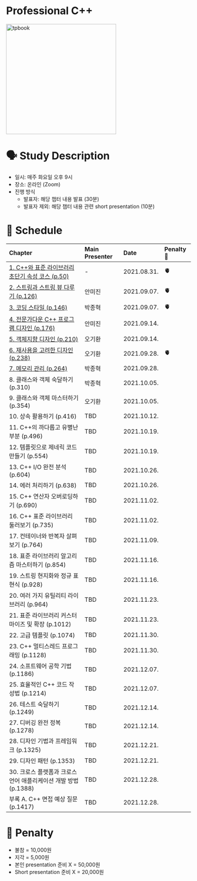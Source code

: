 # Professional C++

<img src="https://media.wiley.com/product_data/coverImage300/06/11196954/1119695406.jpg" alt="tpbook" width="300"/>

# 🗣️ Study Description

- 일시: 매주 화요일 오후 9시
- 장소: 온라인 (Zoom)
- 진행 방식
    - 발표자: 해당 챕터 내용 발표 (30분)
    - 발표자 제외: 해당 챕터 내용 관련 short presentation (10분)

# 📜 Schedule

| Chapter | Main Presenter | Date | Penalty 💸 | 
| :------ | :------------- | :--- | :--------- |
| [1. C++와 표준 라이브러리 초단기 속성 코스 (p.50)](chapter1)  | - | 2021.08.31. |     🫀 |
| [2. 스트링과 스트링 뷰 다루기 (p.126)](chapter2)            | 안미진 | 2021.09.07. | 🫀 |
| [3. 코딩 스타일 (p.146)](chapter3)                      | 박종혁 | 2021.09.07. | 🫀 |
| [4. 전문가다운 C++ 프로그램 디자인 (p.176)](chapter4)      | 안미진 | 2021.09.14. | |
| [5. 객체지향 디자인 (p.210)](chapter5)                   | 오기환 | 2021.09.14. | |
| [6. 재사용을 고려한 디자인 (p.238)](chapter6)              | 오기환 | 2021.09.28. | 🫀 |
| [7. 메모리 관리 (p.264)](chapter7)                      | 박종혁 | 2021.09.28. | |
| 8. 클래스와 객체 숙달하기 (p.310)              | 박종혁 | 2021.10.05. | |
| 9. 클래스와 객체 마스터하기 (p.354)             | 오기환 | 2021.10.05. | |
| 10. 상속 활용하기 (p.416)                    | TBD | 2021.10.12. | |
| 11. C++의 까다롭고 유별난 부분 (p.496)         | TBD | 2021.10.19. | |
| 12. 템플릿으로 제네릭 코드 만들기 (p.554)        | TBD | 2021.10.19. | |
| 13. C++ I/O 완전 분석 (p.604)               | TBD | 2021.10.26. | |
| 14. 에러 처리하기 (p.638)                    | TBD | 2021.10.26. | |
| 15. C++ 연산자 오버로딩하기 (p.690)           | TBD | 2021.11.02. | |
| 16. C++ 표준 라이브러리 둘러보기 (p.735)       | TBD | 2021.11.02. | |
| 17. 컨테이너와 반복자 살펴보기 (p.764)          | TBD | 2021.11.09. | |
| 18. 표준 라이브러리 알고리즘 마스터하기 (p.854)   | TBD | 2021.11.16. | |
| 19. 스트링 현지화와 정규 표현식 (p.928)         | TBD | 2021.11.16. | |
| 20. 여러 가지 유틸리티 라이브러리 (p.964)       | TBD | 2021.11.23. | |
| 21. 표준 라이브러리 커스터마이즈 및 확장 (p.1012) | TBD | 2021.11.23. | |
| 22. 고급 템플릿 (p.1074)                    | TBD | 2021.11.30. | |
| 23. C++ 멀티스레드 프로그래밍 (p.1128)        | TBD | 2021.11.30. | |
| 24. 소프트웨어 공학 기법 (p.1186)             | TBD | 2021.12.07. | |
| 25. 효율적인 C++ 코드 작성법 (p.1214)         | TBD | 2021.12.07. | |
| 26. 테스트 숙달하기 (p.1249)                 | TBD | 2021.12.14. | |
| 27. 디버깅 완전 정복 (p.1278)                 | TBD | 2021.12.14. | |
| 28. 디자인 기법과 프레임워크 (p.1325)         | TBD | 2021.12.21. | |
| 29. 디자인 패턴 (p.1353)                  | TBD | 2021.12.21. | |
| 30. 크로스 플랫폼과 크로스 언어 애플리케이션 개발 방법 (p.1388) | TBD | 2021.12.28. | |
| 부록 A. C++ 면접 예상 질문 (p.1417)           | TBD | 2021.12.28. | |

# 💸 Penalty

- 불참 = 10,000원
- 지각 = 5,000원
- 본인 presentation 준비 X = 50,000원
- Short presentation 준비 X = 20,000원
